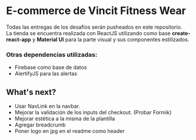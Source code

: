 # E-commerce de Vincit Fitness Wear

Todas las entregas de los desafíos serán pusheados en este repositorio.<br>
La tienda se encuentra realizada con ReactJS utilizando como base <b>create-react-app</b> y <b>Material UI</b> para la parte visual y sus componentes estilizados.

### Otras dependencias utilizadas:
- Firebase como base de datos
- AlertifyJS para las alertas

## What's next?
- Usar NavLink en la navbar.
- Mejorar la validación de los inputs del checkout. (Probar Formik)
- Mejorar estética a la misma de la plantilla
- Agregar breadcrumb
- Poner logo en jpg en el readme como header